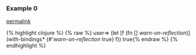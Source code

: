 ### Example 0
[permalink](#example-0)

{% highlight clojure %}
{% raw %}
user=> (let [f (fn [] *warn-on-reflection*)]
         (with-bindings* {#'*warn-on-reflection* true} f))
true{% endraw %}
{% endhighlight %}


